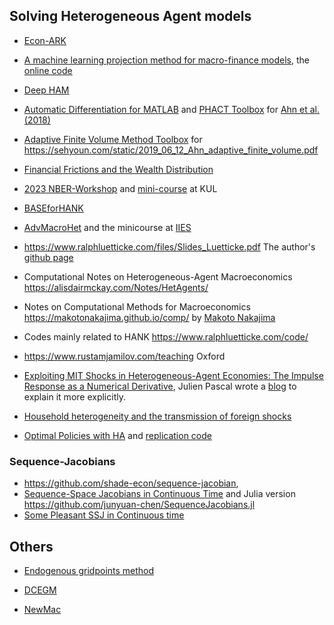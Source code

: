 ## Solving Heterogeneous Agent models
- [Econ-ARK](https://econ-ark.org/)

- [A machine learning projection method for macro-finance models](https://onlinelibrary.wiley.com/doi/full/10.3982/QE1403), the [online code](https://github.com/forket86/ANNEA)

- [Deep HAM](https://github.com/frankhan91/DeepHAM)

- [Automatic Differentiation for MATLAB](https://github.com/sehyoun/MATLABAutoDiff) and [PHACT Toolbox](https://github.com/gregkaplan/phact) for [Ahn et al. (2018)](https://benjaminmoll.com/wp-content/uploads/2019/07/WIMM.pdf)

- [Adaptive Finite Volume Method Toolbox](https://github.com/sehyoun/adaptive_finite_volume) for <https://sehyoun.com/static/2019_06_12_Ahn_adaptive_finite_volume.pdf>

- [Financial Frictions and the Wealth Distribution](https://github.com/jesusfv/financial-frictions)


- [2023 NBER-Workshop](https://github.com/shade-econ/nber-workshop-2023/tree/main) and [mini-course](http://web.stanford.edu/~aauclert/kuleuvenmini) at KUL

- [BASEforHANK](https://github.com/BASEforHANK)

- [AdvMacroHet](https://github.com/NumEconCopenhagen/AdvMacroHet) and the minicourse at [IIES](https://github.com/JeppeDruedahl/Lectures_IIES?tab=readme-ov-file)

- <https://www.ralphluetticke.com/files/Slides_Luetticke.pdf> The author's [github page](https://github.com/ralphluet)

- Computational Notes on Heterogeneous-Agent Macroeconomics <https://alisdairmckay.com/Notes/HetAgents/>

- Notes on Computational Methods for Macroeconomics <https://makotonakajima.github.io/comp/> by [Makoto Nakajima](https://makotonakajima.github.io/)

- Codes mainly related to HANK <https://www.ralphluetticke.com/code/>

- <https://www.rustamjamilov.com/teaching> Oxford

- [Exploiting MIT Shocks in Heterogeneous-Agent Economies: The Impulse Response as a Numerical Derivative](https://github.com/kurtmitman/BKM_MIT), Julien Pascal wrote a [blog](https://julienpascal.github.io/post/bkm/) to explain it more explicitly. 

- [Household heterogeneity and the transmission of foreign shocks](https://github.com/kurtmitman/HANKSOME)
- [Optimal Policies with HA](https://xavier-ragot.fr/pdf/progress/LeGrand_Ragot_Method.pdf#page=8.32) and [replication code](https://xavier-ragot.fr/Online_code/methodo/Main.html)

### Sequence-Jacobians
- <https://github.com/shade-econ/sequence-jacobian>, 
- [Sequence-Space Jacobians in Continuous Time](https://github.com/reneglawion/SequenceSpaceJacobiansCT) and Julia version <https://github.com/junyuan-chen/SequenceJacobians.jl>
- [Some Pleasant SSJ in Continuous time](https://drive.google.com/file/d/1IzOEryNTE8zChh857tHFXjIVpgXkSaA3/view)


## Others
- [Endogenous gridpoints method](https://github.com/mishrap42/egm)

- [DCEGM](https://github.com/fediskhakov/dcegm)

- [NewMac](https://sourabhbajaj.com/mac-setup/)

